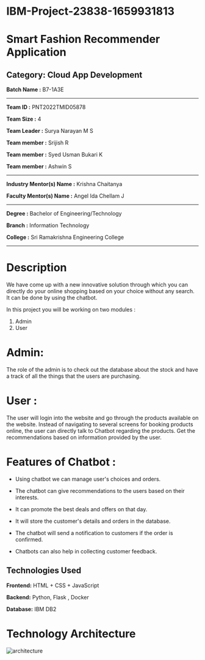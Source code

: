 
# IBM-Project-23838-1659931813

# Smart Fashion Recommender Application

## Category: Cloud App Development


**Batch Name :** B7-1A3E

---

**Team ID :** PNT2022TMID05878

**Team Size :** 4

**Team Leader :** Surya Narayan M S

**Team member :** Srijish R

**Team member :** Syed Usman Bukari K

**Team member :** Ashwin S

--- 

**Industry Mentor(s) Name :** Krishna Chaitanya

**Faculty Mentor(s) Name :** Angel Ida Chellam J

---

**Degree	:**	Bachelor of Engineering/Technology

**Branch	:**	Information Technology

**College	:**	Sri Ramakrishna Engineering College

---

# Description 

We have come up with a new innovative solution through which you can directly do your online shopping based on your choice without any search. It can be done by using the chatbot.


In this project you will be working on two modules :

1. Admin 
2. User

# Admin:

The role of the admin is to check out the database about the stock and have a track of all the things that the users are purchasing.

# User :

The user will login into the website and go through the products available on the website.  Instead of navigating to several screens for booking products online, the user can directly talk to Chatbot regarding the products.  Get the recommendations based on information provided by the user.


# Features of Chatbot :


- Using chatbot we can manage user's choices and orders.

- The chatbot can give recommendations to the users based on their interests.

- It can promote the best deals and offers on that day.

- It will store the customer's details and orders in the database.

- The chatbot will send a notification to customers if the order is confirmed.

- Chatbots can also help in collecting customer feedback.


## Technologies Used

**Frontend:** HTML + CSS + JavaScript

**Backend:** Python, Flask , Docker

**Database:** IBM DB2


# Technology Architecture

![architecture](https://user-images.githubusercontent.com/97951280/188361430-a377d0ce-1fbe-429a-9d4d-0309a9c2b977.png)